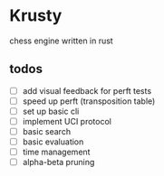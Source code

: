 # Krusty

chess engine written in rust

## todos

- [ ] add visual feedback for perft tests
- [ ] speed up perft (transposition table)
- [ ] set up basic cli
- [ ] implement UCI protocol
- [ ] basic search
- [ ] basic evaluation
- [ ] time management
- [ ] alpha-beta pruning

